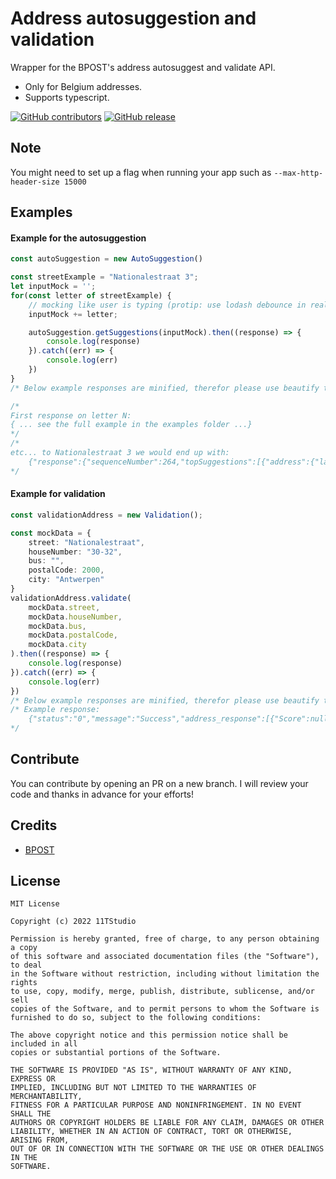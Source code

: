 # Address autosuggestion and validation
 Wrapper for the BPOST's address autosuggest and validate API.
 - Only for Belgium addresses. 
 - Supports typescript.

[![GitHub contributors](https://img.shields.io/github/contributors/11TStudio/address-validation-and-autosuggestions.svg?style=flat-square)](https://github.com/11TStudio/address-validation-and-autosuggestions/graphs/contributors)
[![GitHub release](https://img.shields.io/github/license/11TStudio/SquadStatsJSPRO.svg?style=flat-square)](https://github.com/11TStudio/address-validation-and-autosuggestions/blob/master/LICENSE)


## Note
You might need to set up a flag when running your app such as `--max-http-header-size 15000`
## Examples

#### Example for the autosuggestion
```ts
const autoSuggestion = new AutoSuggestion()

const streetExample = "Nationalestraat 3";
let inputMock = '';
for(const letter of streetExample) {
    // mocking like user is typing (protip: use lodash debounce in realtime)
    inputMock += letter;

    autoSuggestion.getSuggestions(inputMock).then((response) => {
        console.log(response)
    }).catch((err) => {
        console.log(err)
    })
}
/* Below example responses are minified, therefor please use beautify tools to have a better look. */

/* 
First response on letter N:
{ ... see the full example in the examples folder ...}
*/
/* 
etc... to Nationalestraat 3 we would end up with:
    {"response":{"sequenceNumber":264,"topSuggestions":[{"address":{"latitude":51.210046,"longitude":4.07592,"coordinateSystem":"SPHERICAL","perspectiveCode":"OSM_NETWORK","reliability":10,"detectedLanguage":"nl","province":"Oost-Vlaanderen","isComplete":true,"string":"NATIONALESTRAAT 3  -  9190 STEKENE","searchBarString":"NATIONALESTRAAT 3  -  9190 STEKENE","houseNumber":"3","streetName":"NATIONALESTRAAT","municipalityName":"STEKENE","postalCode":"9190"}},{"address":{"latitude":51.2168045044,"longitude":4.399479866,"coordinateSystem":"SPHERICAL","perspectiveCode":"STREET_LEVEL_ACCESS","reliability":10,"detectedLanguage":"nl","province":"Antwerpen","isComplete":true,"string":"NATIONALESTRAAT 30-32  -  2000 ANTWERPEN","searchBarString":"NATIONALESTRAAT 30-32  -  2000 ANTWERPEN","houseNumber":"30-32","streetName":"NATIONALESTRAAT","municipalityName":"ANTWERPEN","postalCode":"2000"}},{"address":{"latitude":51.217084,"longitude":4.399732,"coordinateSystem":"SPHERICAL","perspectiveCode":"OSM_NETWORK","reliability":10,"detectedLanguage":"nl","province":"Antwerpen","isComplete":true,"string":"NATIONALESTRAAT 31  -  2000 ANTWERPEN","searchBarString":"NATIONALESTRAAT 31  -  2000 ANTWERPEN","houseNumber":"31","streetName":"NATIONALESTRAAT","municipalityName":"ANTWERPEN","postalCode":"2000"}},{"address":{"latitude":51.217012,"longitude":4.399674,"coordinateSystem":"SPHERICAL","perspectiveCode":"OSM_NETWORK","reliability":5,"detectedLanguage":"nl","province":"Antwerpen","isComplete":true,"string":"NATIONALESTRAAT 33  -  2000 ANTWERPEN","searchBarString":"NATIONALESTRAAT 33  -  2000 ANTWERPEN","houseNumber":"33","streetName":"NATIONALESTRAAT","municipalityName":"ANTWERPEN","postalCode":"2000"}},{"address":{"latitude":51.216769,"longitude":4.399489,"coordinateSystem":"SPHERICAL","perspectiveCode":"OSM_NETWORK","reliability":5,"detectedLanguage":"nl","province":"Antwerpen","isComplete":true,"string":"NATIONALESTRAAT 36  -  2000 ANTWERPEN","searchBarString":"NATIONALESTRAAT 36  -  2000 ANTWERPEN","houseNumber":"36","streetName":"NATIONALESTRAAT","municipalityName":"ANTWERPEN","postalCode":"2000"}}]}}
*/

```

#### Example for validation
```ts
const validationAddress = new Validation();

const mockData = {
    street: "Nationalestraat",
    houseNumber: "30-32",
    bus: "",
    postalCode: 2000,
    city: "Antwerpen"
}
validationAddress.validate(
    mockData.street,
    mockData.houseNumber,
    mockData.bus,
    mockData.postalCode,
    mockData.city
).then((response) => {
    console.log(response)
}).catch((err) => {
    console.log(err)
})
/* Below example responses are minified, therefor please use beautify tools to have a better look. */
/* Example response:
    {"status":"0","message":"Success","address_response":[{"Score":null,"StreetName":"NATIONALESTRAAT","StreetNumber":"30-32","BoxNumber":null,"PostalCode":"2000","MunicipalityName":"ANTWERPEN","CountryName":"BELGIE","Latitude":"51.2168045044","Longitude":"4.399479866","Label":["NATIONALESTRAAT 30-32","2000 ANTWERPEN"]}],"count_add":1,"transaction_id":"0afec0ab-96c6-48e2-81d9-0d7188d9c11f","error_code":[],"error_count":0}
*/

```


## Contribute
You can contribute by opening an PR on a new branch. I will review your code and thanks in advance for your efforts!


## Credits
- [BPOST](https://github.com/bpost)

## License
```
MIT License

Copyright (c) 2022 11TStudio

Permission is hereby granted, free of charge, to any person obtaining a copy
of this software and associated documentation files (the "Software"), to deal
in the Software without restriction, including without limitation the rights
to use, copy, modify, merge, publish, distribute, sublicense, and/or sell
copies of the Software, and to permit persons to whom the Software is
furnished to do so, subject to the following conditions:

The above copyright notice and this permission notice shall be included in all
copies or substantial portions of the Software.

THE SOFTWARE IS PROVIDED "AS IS", WITHOUT WARRANTY OF ANY KIND, EXPRESS OR
IMPLIED, INCLUDING BUT NOT LIMITED TO THE WARRANTIES OF MERCHANTABILITY,
FITNESS FOR A PARTICULAR PURPOSE AND NONINFRINGEMENT. IN NO EVENT SHALL THE
AUTHORS OR COPYRIGHT HOLDERS BE LIABLE FOR ANY CLAIM, DAMAGES OR OTHER
LIABILITY, WHETHER IN AN ACTION OF CONTRACT, TORT OR OTHERWISE, ARISING FROM,
OUT OF OR IN CONNECTION WITH THE SOFTWARE OR THE USE OR OTHER DEALINGS IN THE
SOFTWARE.

```